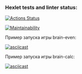 ### Hexlet tests and linter status:
[![Actions Status](https://github.com/MKashtanov/python-project-49/workflows/hexlet-check/badge.svg)](https://github.com/MKashtanov/python-project-49/actions)

[![Maintainability](https://api.codeclimate.com/v1/badges/dd4273dfd358cf5a4e81/maintainability)](https://codeclimate.com/github/MKashtanov/python-project-49/maintainability)

Пример запуска игры brain-even:

[![asciicast](https://asciinema.org/a/607706.svg)](https://asciinema.org/a/607706)

Пример запуска игры brain-calc:

[![asciicast](https://asciinema.org/a/5gp7YenRCZzEaAazEqC63b9Kk.svg)](https://asciinema.org/a/5gp7YenRCZzEaAazEqC63b9Kk)